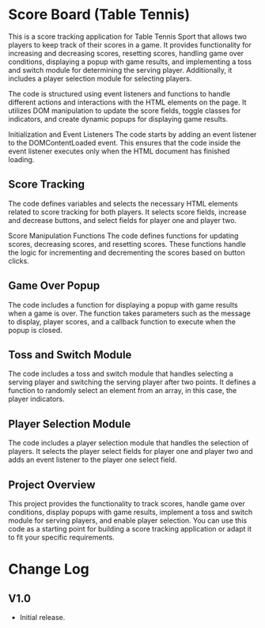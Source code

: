 # Score Board (Table Tennis)
This is a score tracking application for Table Tennis Sport that allows two players to keep track of their scores in a game. It provides functionality for increasing and decreasing scores, resetting scores, handling game over conditions, displaying a popup with game results, and implementing a toss and switch module for determining the serving player. Additionally, it includes a player selection module for selecting players.

The code is structured using event listeners and functions to handle different actions and interactions with the HTML elements on the page. It utilizes DOM manipulation to update the score fields, toggle classes for indicators, and create dynamic popups for displaying game results.

Initialization and Event Listeners
The code starts by adding an event listener to the DOMContentLoaded event. This ensures that the code inside the event listener executes only when the HTML document has finished loading.

## Score Tracking
The code defines variables and selects the necessary HTML elements related to score tracking for both players. It selects score fields, increase and decrease buttons, and select fields for player one and player two.

Score Manipulation Functions
The code defines functions for updating scores, decreasing scores, and resetting scores. These functions handle the logic for incrementing and decrementing the scores based on button clicks.

## Game Over Popup
The code includes a function for displaying a popup with game results when a game is over. The function takes parameters such as the message to display, player scores, and a callback function to execute when the popup is closed.

## Toss and Switch Module
The code includes a toss and switch module that handles selecting a serving player and switching the serving player after two points. It defines a function to randomly select an element from an array, in this case, the player indicators.

## Player Selection Module
The code includes a player selection module that handles the selection of players. It selects the player select fields for player one and player two and adds an event listener to the player one select field.

## Project Overview
This project provides the functionality to track scores, handle game over conditions, display popups with game results, implement a toss and switch module for serving players, and enable player selection. You can use this code as a starting point for building a score tracking application or adapt it to fit your specific requirements.


# Change Log

## V1.0
* Initial release.
